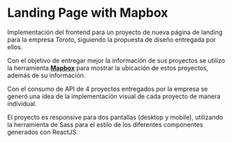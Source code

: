 # Landing Page  with Mapbox

Implementación del frontend para un proyecto de nueva página de landing para la empresa _Toroto_, siguiendo la propuesta de diseño entregada por ellos.

Con el objetivo de entregar mejor la información de sus proyectos se utilizo la herramienta [__Mapbox__](https://www.mapbox.com) para mostrar la ubicación de estos proyectos, además de su información. 

Con el consumo de API de 4 proyectos entregados por la empresa se generó una idea de la implementación visual de cada proyecto de manera individual.

El proyecto es responsive para dos pantallas (desktop y mobile), utilizando la herramienta de Sass para el estilo de los diferentes componentes generados con ReactJS. 

